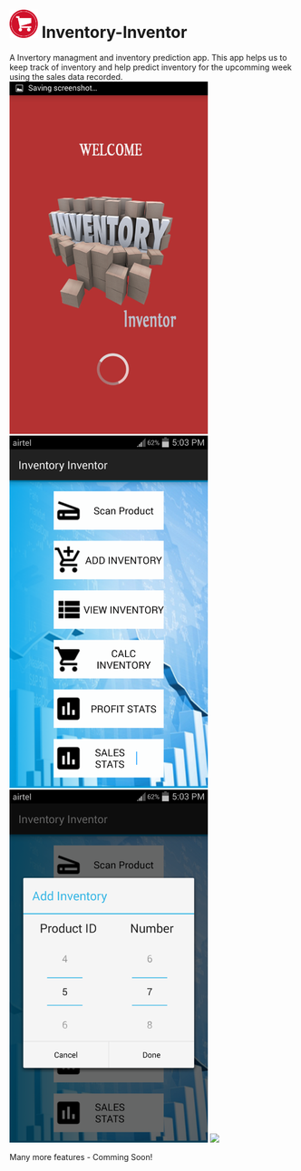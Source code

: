 <h1><img src="icon.png" width="50px" height="50px"/> Inventory-Inventor</h1>
A Invertory managment and inventory prediction app. 
This app helps us to keep track of inventory and help predict inventory for the upcomming week using the sales data recorded.
<img src="Screenshots/Screenshot_1.png" width="350px"/>
<img src="Screenshots/Screenshot_2.png" width="350px"/>
<img src="Screenshots/Screenshot_3.png" width="350px"/>
<img src="Screenshots/Screenshot_4.png." height="350px"/>

Many more features - Comming Soon!